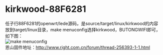 # kirkwood-88F6281
任子行88F6281的openwrt/lede源码，是source/target/linux/kirkwood的内容  
放到target/linux目录，make menuconfig选择kirkwood，BUTONGWIFI即可，如下图：  
![make menuconfig](http://77g7gi.com1.z0.glb.clouddn.com/makemenuconfig.png)   
恩山固件地址：http://www.right.com.cn/forum/thread-256393-1-1.html
